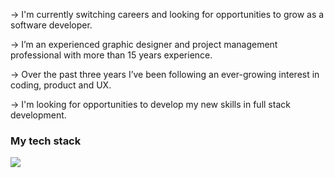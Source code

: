→ I'm currently switching careers and looking for opportunities to grow as a software developer.

→ I’m an experienced graphic designer and project management professional with more than 15 years experience.

→ Over the past three years I’ve been following an ever-growing interest in coding, product and UX.

→ I'm looking for opportunities to develop my new skills in full stack development.

### My tech stack

<img src="https://skillicons.dev/icons?i=js,html,css,ruby,rails,bash,tailwind,figma">
